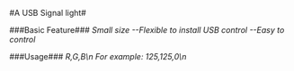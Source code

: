 #A USB Signal light#

###Basic Feature###
*Small size --Flexible to install*
*USB control --Easy to control*

###Usage###
  *R,G,B\n*
  *For example: 125,125,0\n*
